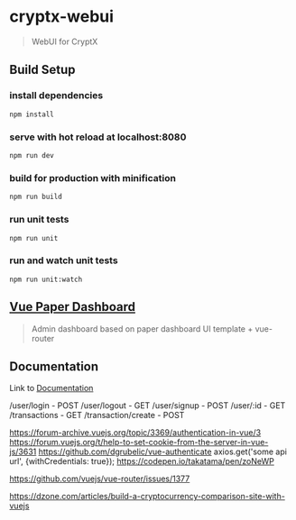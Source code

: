 # cryptx-webui
> WebUI for CryptX

## Build Setup

### install dependencies
`npm install`
### serve with hot reload at localhost:8080
`npm run dev`
### build for production with minification
`npm run build`
### run unit tests
`npm run unit`
### run and watch unit tests
`npm run unit:watch`

## [Vue Paper Dashboard](https://cristijora.github.io/vue-paper-dashboard/)
> Admin dashboard based on paper dashboard UI template + vue-router

## Documentation
Link to [Documentation](https://cristijora.github.io/vue-paper-dashboard-docs/#/)


/user/login - POST
/user/logout - GET
/user/signup - POST
/user/:id - GET
/transactions - GET
/transaction/create - POST

https://forum-archive.vuejs.org/topic/3369/authentication-in-vue/3
https://forum.vuejs.org/t/help-to-set-cookie-from-the-server-in-vue-js/3631
https://github.com/dgrubelic/vue-authenticate
axios.get('some api url', {withCredentials: true});
https://codepen.io/takatama/pen/zoNeWP


https://github.com/vuejs/vue-router/issues/1377


https://dzone.com/articles/build-a-cryptocurrency-comparison-site-with-vuejs